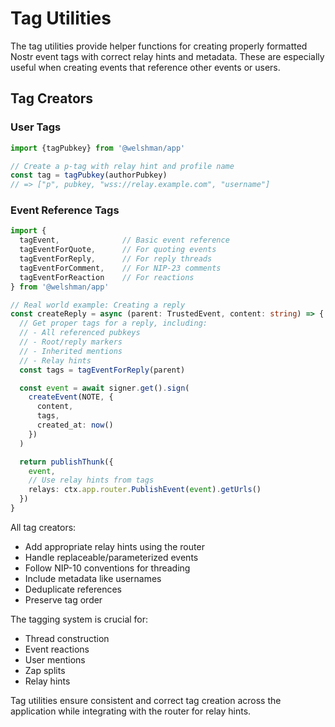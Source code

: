 # Tag Utilities

The tag utilities provide helper functions for creating properly formatted Nostr event tags with correct relay hints and metadata.
These are especially useful when creating events that reference other events or users.

## Tag Creators


### User Tags
```typescript
import {tagPubkey} from '@welshman/app'

// Create a p-tag with relay hint and profile name
const tag = tagPubkey(authorPubkey)
// => ["p", pubkey, "wss://relay.example.com", "username"]
```


### Event Reference Tags

```typescript
import {
  tagEvent,              // Basic event reference
  tagEventForQuote,      // For quoting events
  tagEventForReply,      // For reply threads
  tagEventForComment,    // For NIP-23 comments
  tagEventForReaction    // For reactions
} from '@welshman/app'

// Real world example: Creating a reply
const createReply = async (parent: TrustedEvent, content: string) => {
  // Get proper tags for a reply, including:
  // - All referenced pubkeys
  // - Root/reply markers
  // - Inherited mentions
  // - Relay hints
  const tags = tagEventForReply(parent)

  const event = await signer.get().sign(
    createEvent(NOTE, {
      content,
      tags,
      created_at: now()
    })
  )

  return publishThunk({
    event,
    // Use relay hints from tags
    relays: ctx.app.router.PublishEvent(event).getUrls()
  })
}
```

All tag creators:
- Add appropriate relay hints using the router
- Handle replaceable/parameterized events
- Follow NIP-10 conventions for threading
- Include metadata like usernames
- Deduplicate references
- Preserve tag order

The tagging system is crucial for:
- Thread construction
- Event reactions
- User mentions
- Zap splits
- Relay hints

Tag utilities ensure consistent and correct tag creation across the application while integrating with the router for relay hints.
